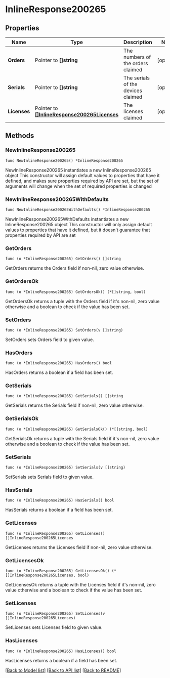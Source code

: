 # InlineResponse200265

## Properties

Name | Type | Description | Notes
------------ | ------------- | ------------- | -------------
**Orders** | Pointer to **[]string** | The numbers of the orders claimed | [optional] 
**Serials** | Pointer to **[]string** | The serials of the devices claimed | [optional] 
**Licenses** | Pointer to [**[]InlineResponse200265Licenses**](InlineResponse200265Licenses.md) | The licenses claimed | [optional] 

## Methods

### NewInlineResponse200265

`func NewInlineResponse200265() *InlineResponse200265`

NewInlineResponse200265 instantiates a new InlineResponse200265 object
This constructor will assign default values to properties that have it defined,
and makes sure properties required by API are set, but the set of arguments
will change when the set of required properties is changed

### NewInlineResponse200265WithDefaults

`func NewInlineResponse200265WithDefaults() *InlineResponse200265`

NewInlineResponse200265WithDefaults instantiates a new InlineResponse200265 object
This constructor will only assign default values to properties that have it defined,
but it doesn't guarantee that properties required by API are set

### GetOrders

`func (o *InlineResponse200265) GetOrders() []string`

GetOrders returns the Orders field if non-nil, zero value otherwise.

### GetOrdersOk

`func (o *InlineResponse200265) GetOrdersOk() (*[]string, bool)`

GetOrdersOk returns a tuple with the Orders field if it's non-nil, zero value otherwise
and a boolean to check if the value has been set.

### SetOrders

`func (o *InlineResponse200265) SetOrders(v []string)`

SetOrders sets Orders field to given value.

### HasOrders

`func (o *InlineResponse200265) HasOrders() bool`

HasOrders returns a boolean if a field has been set.

### GetSerials

`func (o *InlineResponse200265) GetSerials() []string`

GetSerials returns the Serials field if non-nil, zero value otherwise.

### GetSerialsOk

`func (o *InlineResponse200265) GetSerialsOk() (*[]string, bool)`

GetSerialsOk returns a tuple with the Serials field if it's non-nil, zero value otherwise
and a boolean to check if the value has been set.

### SetSerials

`func (o *InlineResponse200265) SetSerials(v []string)`

SetSerials sets Serials field to given value.

### HasSerials

`func (o *InlineResponse200265) HasSerials() bool`

HasSerials returns a boolean if a field has been set.

### GetLicenses

`func (o *InlineResponse200265) GetLicenses() []InlineResponse200265Licenses`

GetLicenses returns the Licenses field if non-nil, zero value otherwise.

### GetLicensesOk

`func (o *InlineResponse200265) GetLicensesOk() (*[]InlineResponse200265Licenses, bool)`

GetLicensesOk returns a tuple with the Licenses field if it's non-nil, zero value otherwise
and a boolean to check if the value has been set.

### SetLicenses

`func (o *InlineResponse200265) SetLicenses(v []InlineResponse200265Licenses)`

SetLicenses sets Licenses field to given value.

### HasLicenses

`func (o *InlineResponse200265) HasLicenses() bool`

HasLicenses returns a boolean if a field has been set.


[[Back to Model list]](../README.md#documentation-for-models) [[Back to API list]](../README.md#documentation-for-api-endpoints) [[Back to README]](../README.md)


